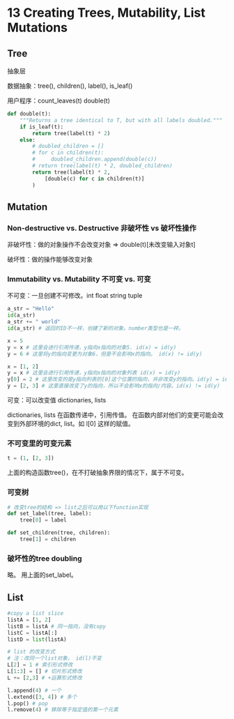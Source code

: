 # 13 Creating Trees, Mutability, List Mutations

## Tree
抽象层

数据抽象：tree(), children(), label(), is_leaf()

用户程序：count_leaves(t) double(t)
```python
def double(t):
    """Returns a tree identical to T, but with all labels doubled."""
    if is_leaf(t):
        return tree(label(t) * 2)
    else:
        # doubled_children = []
        # for c in children(t):
        #     doubled_children.append(double(c))
        # return tree(label(t) * 2, doubled_children)
        return tree(label(t) * 2, 
            [double(c) for c in children(t)]
        )
```

## Mutation
### Non-destructive vs. Destructive 非破坏性 vs 破坏性操作
非破坏性：做的对象操作不会改变对象 => double(t)[未改变输入对象t]

破坏性：做的操作能够改变对象

### Immutability vs. Mutability 不可变 vs. 可变
不可变：一旦创建不可修改。int float string tuple
```python
a_str = "Hello"
id(a_str)
a_str += " world"
id(a_str) # 返回的ID不一样，创建了新的对象。number类型也是一样。

x = 5
y = x # 这里会进行引用传递，y指向x指向的对象5. id(x) = id(y)
y = 6 # 这里将y的指向变更为对象6，但是不会影响x的指向。 id(x) != id(y)

x = [1, 2]
y = x # 这里会进行引用传递，y指向x指向的对象列表 id(x) = id(y)
y[0] = 2 # 这里改变的是y指向列表的[0]这个位置的指向，并非改变y的指向。id(y) = id(x)仍成立。y[0] x[0]仍然是同一块空间。所以这里的y[0]赋值也影响到了x[0]，因为都是同一个列表同一块空间。
y = [2, 3] # 这里直接改变了y的指向，所以不会影响x的指向/内容。id(x) != id(y)
```

可变：可以改变值 dictionaries, lists

dictionaries, lists 在函数传递中，引用传值。
在函数内部对他们的变更可能会改变到外部环境的dict, list。如 l[0] 这样的赋值。

### 不可变里的可变元素
```python
t = (1, [2, 3])
```

上面的构造函数tree()，在不打破抽象界限的情况下，属于不可变。
### 可变树
```python
# 改变tree的结构 => list之后可以用以下function实现
def set_label(tree, label):
    tree[0] = label

def set_children(tree, children):
    tree[1] = children
```


### 破坏性的tree doubling
略。 用上面的set_label。

## List
```python
#copy a list slice
listA = [1, 2]
listB = listA # 同一指向，没有copy
listC = listA[:]
listD = list(listA)

# list 的改变方式
# 注：改同一个list对象， id(l)不变
L[2] = 1 # 索引形式修改
L[1:3] = [] # 切片形式修改
L += [2,3] # +运算形式修改

l.append(4) # 一个
l.extend([3, 4]) # 多个
l.pop() # pop
l.remove(4) # 移除等于指定值的第一个元素
```